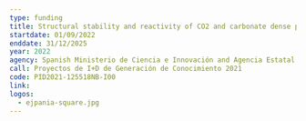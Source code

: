 ```yaml
---
type: funding
title: Structural stability and reactivity of CO2 and carbonate dense phases at high temperaturas and different chemical environments
startdate: 01/09/2022
enddate: 31/12/2025
year: 2022
agency: Spanish Ministerio de Ciencia e Innovación and Agencia Estatal de Investigación (AEI)
call: Proyectos de I+D de Generación de Conocimiento 2021
code: PID2021-125518NB-I00
link:
logos:
  - ejpania-square.jpg
---
```

